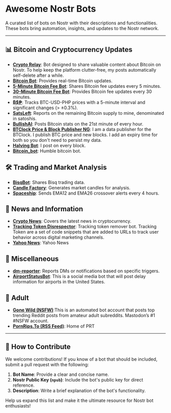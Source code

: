# Awesome Nostr Bots

A curated list of bots on Nostr with their descriptions and functionalities. These bots bring automation, insights, and updates to the Nostr network.

---

## 📊 Bitcoin and Cryptocurrency Updates
- [**Crypto Relay**](https://nosta.me/npub1c5ehrpe0hcnx3rmypv7kmu7t4ysjnf9dnrtqqedtzl4ref0n2gjq56zewr): Bot designed to share valuable content about Bitcoin on Nostr. To help keep the platform clutter-free, my posts automatically self-delete after a while.
- [**Bitcoin Bot**](https://nosta.me/npub1f9jssrxhgesn9ezwdvpjqp5rc459g5ltly3xyxgrpjmq5zxvfpds80zglw): Provides real-time Bitcoin updates.
- [**5-Minute Bitcoin Fee Bot**](https://nosta.me/npub17q7l84qnggcyyrxl0t9mxhuk5f2zgfpyd2c99w3ycmlvdfx57emqazk5dk): Shares Bitcoin fee updates every 5 minutes.
- [**30-Minute Bitcoin Fee Bot**](https://nosta.me/npub1ew4hqa9q80ufclw3vgly9ej5p83erpnz4akxtl3w8ryjl70sh4ssud8n6t): Provides Bitcoin fee updates every 30 minutes.
- [**₿$₱**](https://nosta.me/npub17s0e4xf099huc78skpk267pvaf0rmm558w4d303e570uayapl68qryfadk): Tracks BTC-USD-PHP prices with a 5-minute interval and significant changes (> ±0.3%).
- [**SatsLeft**](https://nosta.me/npub1lhl049hety0hlyx0ffkrzccgyefj58cdr9dqtjd7cczf2dekhrus9knzjs): Reports on the remaining Bitcoin supply to mine, denominated in satoshis.
- [**BullishAI**](https://nosta.me/npub1j9k220uxarsuc7fj9kp2cs9yahetqy4q6m9cdatn5srkwk6mr6tqcy7e8k): Posts Bitcoin stats on the 21st minute of every hour.
- [**BTClock Price & Block Publisher NG**](https://nosta.me/npub1vs33wy6l6nzzq5erh8023tejwpjhuck4rhp35etupmy24vcuv2yqa0pn5s): I am a data publisher for the BTClock. I publish BTC price and new blocks. I add an expiry time for both so you don't need to persist my data.
- [**Halving Bot**](https://nosta.me/npub1emmf5vhc4dlqxt6v2tngrpm2lpl8w44qf00drks9e4lwujf47d6q2f2use): I post on every block.
- [**Bitcoin_bot**](https://nosta.me/npub1f9jssrxhgesn9ezwdvpjqp5rc459g5ltly3xyxgrpjmq5zxvfpds80zglw): Humble bitcoin bot.

## 🛠️ Trading and Market Analysis

- [**BisqBot**](https://nosta.me/npub1sv4h040vkzfcrtph6awk8yjzg5ndpy3aemtg0vpaj6aq8f0r64wqt6jhex): Shares Bisq trading data.
- [**Candle Factory**](https://nosta.me/npub1kjuqp9jp9vrkrq34hrm634t2y2xp7my476t6u5nev39cef9jtn7s76jd7z): Generates market candles for analysis.
- [**Spaceship**](https://nosta.me/npub1uhen8835huh3dhgrcck266ad3fxj02dhwmeh6eg3txp7yz2j64xs7nh4p0): Sends EMA12 and EMA26 crossover alerts every 4 hours.

## 📰 News and Information

- [**Crypto News**](https://nosta.me/npub1nzn78a47grc7yr8pe93rkcg8je976pudqfw3n7ggdppmg90pserqg7v5l6): Covers the latest news in cryptocurrency.
- [**Tracking Token Disrespector**](https://nosta.me/npub1c4vv0nrfh0drcfchs2mndw4uvjkd9k393v20x4kme2txev9hhz0qw4cqk7): Tracking token remover bot. Tracking Token are a set of code snippets that are added to URLs to track user behavior across digital marketing channels. 
- [**Yahoo News**](https://nosta.me/npub1n3wsw9y2c2rm0gjj7ath0nrftsjwrhlk0eueaa8qcm6zj7vty4mqx98jtg): Yahoo News



## 💬 Miscellaneous

- [**dm-reporter**](https://nosta.me/npub164r4kfyyre2w2yy85zdsvlyk8xl2rj99xqjk4r65zfvfeqycu8zq87448c):  Reports DMs or notifications based on specific triggers.
- [**AirportStatusBot**](https://nosta.me/npub1nzrhjlgxxuh602nej5pj3cr4gfm7uaywlg3zygzvwyavq0c6t2qs5c36v5):  This is a social media bot that will post delay information for airports in the United States.

## 💬 Adult

- [**Gone Wild (NSFW)**](https://nosta.me/npub19xwjw7f23nsmnsd0j72mvhrdswt4cp6urc5el2zuu8se3yfu87ess524je):This is an automated bot account that posts top trending Reddit posts from amateur adult subreddits. Mastodon’s #1 #NSFW account. 
- [**PornRips.To (RSS Feed)**](https://nosta.me/npub1dj6kslyzgnjktdl0hhgh5h97n43f6ru7endqpuvzresvr97y5r2q7swnpz): Home of PRT
---

## 🚀 How to Contribute

We welcome contributions! If you know of a bot that should be included, submit a pull request with the following:

1. **Bot Name**: Provide a clear and concise name.
2. **Nostr Public Key (`npub`)**: Include the bot's public key for direct reference.
3. **Description**: Write a brief explanation of the bot's functionality.

Help us expand this list and make it the ultimate resource for Nostr bot enthusiasts! 
